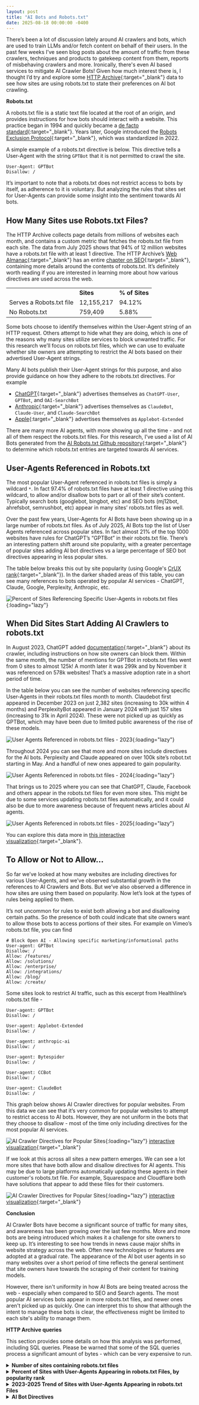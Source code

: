 ```yaml
---
layout: post
title: "AI Bots and Robots.txt"
date: 2025-08-18 00:00:00 -0400
---
```


There’s been a lot of discussion lately around AI crawlers and bots, which are used to train LLMs and/or fetch content on behalf of their users. In the past few weeks I’ve seen blog posts about the amount of traffic from these crawlers, techniques and products to gatekeep content from them, reports of misbehaving crawlers and more. Ironically, there's even AI based services to mitigate AI Crawler Bots! Given how much interest there is, I thought I’d try and explore some [HTTP Archive](https://httparchive.org/){:target="_blank"} data to see how sites are using robots.txt to state their preferences on AI bot crawling.

**Robots.txt**

A robots.txt file is a static text file located at the root of an origin, and provides instructions for how bots should interact with a website. This practice began in 1994 and quickly became a [de facto standard](https://www.robotstxt.org/robotstxt.html){:target="_blank"}. Years later, Google introduced the [Robots Exclusion Protocol](https://datatracker.ietf.org/doc/html/rfc9309){:target="_blank"}, which was standardized in 2022. 

A simple example of a robots.txt directive is below. This directive tells a User-Agent with the string `GPTBot` that it is not permitted to crawl the site.

```
User-Agent: GPTBot
Disallow: /
```

It’s important to note that a robots.txt does not restrict access to bots by itself, as adherence to it is voluntary. But analyzing the rules that sites set for User-Agents can provide some insight into the sentiment towards AI bots. 


## How Many Sites use Robots.txt Files?

The HTTP Archive collects page details from millions of websites each month, and contains a custom metric that fetches the robots.txt file from each site. The data from July 2025 shows that 94% of 12 million websites have a robots.txt file with at least 1 directive. The HTTP Archive’s [Web Almanac](https://almanac.httparchive.org/){:target="_blank"} has an entire [chapter on SEO](https://almanac.httparchive.org/en/2024/seo){:target="_blank"}, containing more details around the contents of robots.txt. It’s definitely worth reading if you are interested in learning more about how various directives are used across the web.

<table>
  <tr>
   <td></td>
   <td><strong>Sites</strong></td>
   <td><strong>% of Sites</strong></td>
  </tr>
  <tr>
   <td>Serves a Robots.txt file</td>
   <td>12,155,217</td>
   <td>94.12%</td>
  </tr>
  <tr>
   <td>No Robots.txt</td>
   <td>759,409</td>
   <td>5.88%</td>
  </tr>
</table>

Some bots choose to identify themselves within the User-Agent string of an HTTP request. Others attempt to hide what they are doing, which is one of the reasons why many sites utilize services to block unwanted traffic. For this research we’ll focus on robots.txt files, which we can use to evaluate whether site owners are attempting to restrict the AI bots based on their advertised User-Agent strings.

Many AI bots publish their User-Agent strings for this purpose, and also provide guidance on how they adhere to the robots.txt directives. For example

* [ChatGPT](https://platform.openai.com/docs/bots){:target="_blank"} advertises themselves as `ChatGPT-User`, `GPTBot`, and `OAI-SearchBot` 
* [Anthropic](https://support.anthropic.com/en/articles/8896518-does-anthropic-crawl-data-from-the-web-and-how-can-site-owners-block-the-crawler){:target="_blank"} advertises themselves as `ClaudeBot`, `Claude-User`, and  `Claude-SearchBot` 
* [Apple](https://support.apple.com/en-us/119829){:target="_blank"} advertises themselves as `Applebot-Extended`

There are many more AI agents, with more showing up all the time - and not all of them respect the robots.txt files. For this research, I’ve used a list of AI Bots generated from the [AI Robots.txt Github repository](https://github.com/ai-robots-txt/ai.robots.txt){:target="_blank"} to determine which robots.txt entries are targeted towards AI services.


## User-Agents Referenced in Robots.txt

The most popular User-Agent referenced in robots.txt files is simply a wildcard ``*``. In fact 97.4% of robots.txt files have at least 1 directive using this wildcard, to allow and/or disallow bots to part or all of their site’s content. Typically search bots (googlebot, bingbot, etc) and SEO bots (mj12bot, ahrefsbot, semrushbot, etc) appear in many sites’ robots.txt files as well.

Over the past few years, User-Agents for AI Bots have been showing up in a large number of robots.txt files. As of July 2025, AI Bots top the list of User Agents referenced across popular sites. In fact almost 21% of the top 1000 websites have rules for ChatGPT’s “GPTBot” in their robots.txt file. There’s an interesting pattern shift around site popularity, with a greater percentage of popular sites adding AI bot directives vs a large percentage of SEO bot directives appearing in less popular sites. 

The table below breaks this out by site popularity (using Google's [CrUX rank](https://developer.chrome.com/docs/crux/methodology/metrics#popularity-metric){:target="_blank"}). In the darker shaded areas of this table, you can see many references to bots operated by popular AI services - ChatGPT, Claude, Google, Perplexity, Anthropic, etc. 

![Percent of Sites Referencing Specific User-Agents in robots.txt files](/assets/img/blog/ai-bots-and-robots-txt/pct-sites-user-agents-in-robotstxt.jpg){:loading="lazy"}

## When Did Sites Start Adding AI Crawlers to robots.txt

In August 2023, ChatGPT added [documentation](https://platform.openai.com/docs/bots){:target="_blank"} about its crawler, including instructions on how site owners can block them. Within the same month, the number of mentions for GPTBot in robots.txt files went from 0 sites to almost 125k! A month later it was 299k and by November it was referenced on 578k websites! That’s a massive adoption rate in a short period of time.

In the table below you can see the number of websites referencing specific User-Agents in their robots.txt files month to month. Claudebot first appeared in December 2023 on just 2,382 sites (increasing to 30k within 4 months) and PerplexityBot appeared in January 2024 with just 157 sites (increasing to 31k in April 2024). These were not picked up as quickly as GPTBot, which may have been due to limited public awareness of the rise of these models.

<!--
 // Embed JS for Tableau is slow.   Adding links to data visualization to open in new window instead. 
<div class='tableauPlaceholder' id='viz1755564615538' style='position: relative'> 
    <object class='tableauViz' style='display:none;'> 
    <param name='host_url' value='http://public.tableau.com/' /> 
    <param name='embed_code_version' value='3' /> 
    <param name='site_root' value='' /> 
    <param name='name' value='UserAgentsAppearinginRobots_txtFiles-HTTPArchiveJanuary2023-July2025/Sheet1' /> 
    <param name='tabs' value='no' /> <param name='toolbar'
    value='yes' /> 
    <param name='static_image'
    value='https://public.tableau.com/static/images/Us/UserAgentsAppearinginRobots_txtFiles-HTTPArchiveJanuary2023-July2025/Sheet1/1.png' /> 
    <param name='animate_transition' value='yes' /> 
    <param name='display_static_image' value='yes' /> 
    <param name='display_spinner' value='yes' /> 
    <param name='display_overlay' value='yes' /> 
    <param name='display_count' value='yes' /> 
    <param name='language' value='en-US' /> 
    </object>
</div> 

<script type='text/javascript' >
    var divElement = document.getElementById('viz1755564615538');
    var vizElement = divElement.getElementsByTagName('object')[0];
    vizElement.style.width = '100%';
    vizElement.style.height = (divElement.offsetWidth * 0.75) + 'px';
    var scriptElement = document.createElement('script');
    scriptElement.src = 'https://public.tableau.com/javascripts/api/viz_v1.js';
    vizElement.parentNode.insertBefore(scriptElement, vizElement); 
</script>
-->

![User Agents Referenced in robots.txt files - 2023](/assets/img/blog/ai-bots-and-robots-txt/user-agents-in-robotstxt-2023.jpg){:loading="lazy"}


Throughout 2024 you can see that more and more sites include directives for the AI bots. Perplexity and Claude appeared on over 100k site’s robot.txt starting in May. And a handful of new ones appeared to gain popularity. 


![User Agents Referenced in robots.txt files - 2024](/assets/img/blog/ai-bots-and-robots-txt/user-agents-in-robotstxt-2024.jpg){:loading="lazy"}


That brings us to 2025 where you can see that ChatGPT, Claude, Facebook and others appear in the robots.txt files for even more sites. This might be due to some services updating robots.txt files automatically, and it could also be due to more awareness because of frequent news articles about AI agents. 


![User Agents Referenced in robots.txt files - 2025](/assets/img/blog/ai-bots-and-robots-txt/user-agents-in-robotstxt-2025.jpg){:loading="lazy"}

You can explore this data more in [this interactive visualization](https://public.tableau.com/views/UserAgentsAppearinginRobots_txtFiles-HTTPArchiveJanuary2023-July2025/Sheet1?:language=en-US&publish=yes&:sid=&:redirect=auth&:display_count=n&:origin=viz_share_link){:target="_blank"}. 


## To Allow or Not to Allow… 

So far we’ve looked at how many websites are including directives for various User-Agents, and we’ve observed substantial growth in the references to AI Crawlers and Bots. But we’ve also observed a difference in how sites are using them based on popularity.  Now let’s look at the types of rules being applied to them.

It’s not uncommon for rules to exist both allowing a bot and disallowing certain paths.   So the presence of both could indicate that site owners want to allow those bots to access portions of their sites.    For example on Vimeo’s robots.txt file, you can find 

```
# Block Open AI - Allowing specific marketing/informational paths
User-agent: GPTBot
Disallow: /
Allow: /features/
Allow: /solutions/
Allow: /enterprise/
Allow: /integrations/
Allow: /blog/
Allow: /create/
```

Some sites look to restrict AI traffic, such as this excerpt from Healthline’s robots.txt file - 

```
User-agent: GPTBot
Disallow: /

User-agent: Applebot-Extended
Disallow: /

User-agent: anthropic-ai
Disallow: /

User-agent: Bytespider
Disallow: /

User-agent: CCBot
Disallow: /

User-agent: ClaudeBot
Disallow: /
```

This graph below shows AI Crawler directives for popular websites. From this data we can see that it’s very common for popular websites to attempt to restrict access to AI bots.  However, they are not uniform in the bots that they choose to disallow - most of the time only including directives for the most popular AI services. 


![AI Crawler Directives for Popular Sites](/assets/img/blog/ai-bots-and-robots-txt/ai-crawler-directives-popularsites.jpg){:loading="lazy"}
[interactive visualization](https://public.tableau.com/app/profile/paul.calvano8666/viz/AICrawlerrobots_txtfileDirectivesforPopularSites/Sheet1?publish=yes){:target="_blank"}


<!--
// Embed JS for Tableau is slow. Adding links to data visualization to open in new window instead. 
<div class='tableauPlaceholder' id='viz1755599749927' style='position: relative'> 
    <object class='tableauViz' style='display:none;'> 
    <param name='host_url' value='http://public.tableau.com/' /> 
    <param name='embed_code_version' value='3' /> 
    <param name='site_root' value='' /> 
    <param name='name' value='AICrawlerrobots_txtfileDirectivesforPopularSites/Sheet1' /> 
    <param name='tabs' value='no' /> <param name='toolbar'
    value='yes' /> 
    <param name='static_image'
    value='https://public.tableau.com/static/images/AI/AICrawlerrobots_txtfileDirectivesforPopularSites/Sheet1/1.png' /> 
    <param name='animate_transition' value='yes' /> 
    <param name='display_static_image' value='yes' /> 
    <param name='display_spinner' value='yes' /> 
    <param name='display_overlay' value='yes' /> 
    <param name='display_count' value='yes' /> 
    <param name='language' value='en-US' /> 
    </object>
</div> 

<script type='text/javascript' >
    var divElement = document.getElementById('viz1755599749927');
    var vizElement = divElement.getElementsByTagName('object')[0];
    vizElement.style.width = '100%';
    vizElement.style.height = (divElement.offsetWidth * 0.75) + 'px';
    var scriptElement = document.createElement('script');
    scriptElement.src = 'https://public.tableau.com/javascripts/api/viz_v1.js';
    vizElement.parentNode.insertBefore(scriptElement, vizElement); 
</script>
-->


If we look at this across all sites a new pattern emerges. We can see a lot more sites that have both allow and disallow directives for AI agents. This may be due to large platforms automatically updating these agents in their customer's robots.txt file. For example, Squarespace and Cloudflare both have solutions that appear to add these files for their customers. 

![AI Crawler Directives for Popular Sites](/assets/img/blog/ai-bots-and-robots-txt/ai-crawler-directives-allsites.jpg){:loading="lazy"}
[interactive visualization](https://public.tableau.com/views/AICrawlerrobots_txtfileDirectivesforAllSites/Sheet12?:language=en-US&:sid=&:redirect=auth&:display_count=n&:origin=viz_share_link){:target="_blank"}


**Conclusion**

AI Crawler Bots have become a significant source of traffic for many sites, and awareness has been growing over the last few months. More and more bots are being introduced which makes it a challenge for site owners to keep up. It’s interesting to see how trends in news cause major shifts in website strategy across the web. Often new technologies or features are adopted at a gradual rate. The appearance of the AI bot user agents in so many websites over a short period of time reflects the general sentiment that site owners have towards the scraping of their content for training models.

However, there isn't uniformity in how AI Bots are being treated across the web - especially when compared to SEO and Search agents. The most popular AI services bots appear in more robots.txt files, and newer ones aren't picked up as quickly. One can interpret this to show that although the intent to manage these bots is clear, the effectiveness might be limited to each site's ability to manage them. 


**HTTP Archive queries**

This section provides some details on how this analysis was performed, including SQL queries. Please be warned that some of the SQL queries process a significant amount of bytes - which can be very expensive to run.

<details>
  <summary><b>Number of sites containing robots.txt files</b></summary>
   This query counts the number of websites that contain a robots.txt file. In order to ensure that we are counting an actual robots.txt file and not error pages, this query counts a robots.txt file if it returns an HTTP 200 status code and has at least one rule containing one of the following directives: allow, disallow, crawl_delay, noindex, sitemap or user_agent. 
  <pre><code>
SELECT
 sites,
 sites_with_robots_txt,
 ROUND(sites_with_robots_txt / sites,4) AS pct_sites_with_robots_txt
FROM (
 SELECT
 COUNT(*) AS sites,
 COUNTIF(CAST(JSON_VALUE(custom_metrics.robots_txt.record_counts.by_type, "$.allow") AS INT64)
   + CAST(JSON_VALUE(custom_metrics.robots_txt.record_counts.by_type, "$.disallow") AS INT64)
   + CAST(JSON_VALUE(custom_metrics.robots_txt.record_counts.by_type, "$.crawl_delay") AS INT64)
   + CAST(JSON_VALUE(custom_metrics.robots_txt.record_counts.by_type, "$.noindex") AS INT64)
   + CAST(JSON_VALUE(custom_metrics.robots_txt.record_counts.by_type, "$.sitemap") AS INT64) 
   + CAST(JSON_VALUE(custom_metrics.robots_txt.record_counts.by_type, "$.user_agent") AS INT64) > 0)
   AS sites_with_robots_txt
 FROM `httparchive.crawl.pages` AS pages
 WHERE date = "2025-07-01"
 AND client = "mobile"
 AND CAST(JSON_VALUE(custom_metrics.robots_txt, "$.status") AS INT64) = 200
 AND is_root_page = true
)
  
  </code></pre>
</details>

<details>
  <summary><b>Percent of Sites with User-Agents Appearing in robots.txt Files, by popularity rank</b></summary>
   The HTTP Archive stores robots.txt information in a custom metrics object.   In this SQL script, we’re UNNESTing each user-agentand then searching for it’s stats within the custom metric.
  <pre><code>
CREATE TEMP FUNCTION GetByAgent(json STRING, agent STRING)
RETURNS STRING
LANGUAGE js AS r"""
 try {
   const obj = JSON.parse(json || '{}');
   const byua = (((obj || {}).record_counts || {}).by_useragent) || {};
   const body = byua[agent] || byua[String(agent).toLowerCase()] || byua[String(agent).toUpperCase()];
   return body ? JSON.stringify(body) : null;
 } catch (e) { return null; }
""";


WITH robots_txt_ua AS (
 SELECT
   rank,
   page,
   agent,
   GetByAgent(TO_JSON_STRING(custom_metrics.robots_txt), agent) AS agent_obj
 FROM `httparchive.crawl.pages`,
 UNNEST(
   REGEXP_EXTRACT_ALL(
     TO_JSON_STRING(JSON_QUERY(custom_metrics.robots_txt, '$.record_counts.by_useragent')),
     r'"([^"]+)":\{'
   )
 ) AS agent
 WHERE date = "2025-07-01"
   AND client = "mobile"
   AND is_root_page = TRUE
),
robots_txt_rule_counts_by_ua AS (
 SELECT
   rank,
   page,
   LOWER(agent) AS agent,
   agent_obj,
   SAFE_CAST(JSON_VALUE(agent_obj, '$.allow') AS INT64)        AS allow_cnt,
   SAFE_CAST(JSON_VALUE(agent_obj, '$.crawl_delay') AS INT64)  AS crawl_delay_cnt,
   SAFE_CAST(JSON_VALUE(agent_obj, '$.disallow') AS INT64)     AS disallow_cnt,
   SAFE_CAST(JSON_VALUE(agent_obj, '$.noindex') AS INT64)      AS noindex_cnt,
   SAFE_CAST(JSON_VALUE(agent_obj, '$.other') AS INT64)        AS other_cnt
 FROM robots_txt_ua
),
pages_in_rank_group AS (
 SELECT
   rank,
   COUNT(DISTINCT page) AS total_sites
 FROM `httparchive.crawl.pages`
 WHERE
   date = "2025-07-01"
   AND client = "mobile"
   AND is_root_page = TRUE
GROUP BY 1
ORDER BY 1
)

SELECT
 robots_txt_rule_counts_by_ua.rank,
 agent,
 total_sites,
 COUNT(DISTINCT page) AS sites
FROM robots_txt_rule_counts_by_ua
LEFT JOIN pages_in_rank_group
ON robots_txt_rule_counts_by_ua.rank = pages_in_rank_group.rank
GROUP BY 1,2,3
ORDER BY 1,4 DESC  
  </code></pre>
</details>


<details>
  <summary><b>2023-2025 Trend of Sites with User-Agents Appearing in robots.txt Files</b></summary>
   This query builds on top of the previous one, but runs against multiple dates.
   <p />
   <b>Warning</b>: As of July 2025, this SQL query processes approximately 330GB of data. Running multiple queries like this can be costly.
  <pre><code>
CREATE TEMP FUNCTION GetByAgent(json STRING, agent STRING)
RETURNS STRING
LANGUAGE js AS r"""
 try {
   const obj = JSON.parse(json || '{}');
   const byua = (((obj || {}).record_counts || {}).by_useragent) || {};
   const body = byua[agent] || byua[String(agent).toLowerCase()] || byua[String(agent).toUpperCase()];
   return body ? JSON.stringify(body) : null;
 } catch (e) { return null; }
""";


WITH robots_txt_ua AS (
 SELECT
   date,
   page,
   rank,
   agent,
   GetByAgent(TO_JSON_STRING(custom_metrics.robots_txt), agent) AS agent_obj
 FROM `httparchive.crawl.pages`,
 UNNEST(
   REGEXP_EXTRACT_ALL(
     TO_JSON_STRING(JSON_QUERY(custom_metrics.robots_txt, '$.record_counts.by_useragent')),
     r'"([^"]+)":\{'
   )
 ) AS agent
 WHERE
   date >= "2023-01-01"
   AND client = "mobile"
   AND is_root_page = TRUE
)

SELECT
 date,
 agent,
 COUNT(DISTINCT page) AS sites
FROM robots_txt_rule_counts_by_ua
GROUP BY 1,2
HAVING COUNT(DISTINCT page) > 100
ORDER BY 1,3 DESC  
  </code></pre>
</details>

<details>
  <summary><b>AI Bot Directives</b></summary>
   This is a test
  <pre><code>
CREATE TEMP FUNCTION GetByAgent(json STRING, agent STRING)
RETURNS STRING
LANGUAGE js AS r"""
 try {
   const obj = JSON.parse(json || '{}');
   const byua = (((obj || {}).record_counts || {}).by_useragent) || {};
   const body = byua[agent] || byua[String(agent).toLowerCase()] || byua[String(agent).toUpperCase()];
   return body ? JSON.stringify(body) : null;
 } catch (e) { return null; }
""";


WITH bots AS (
 SELECT 'AddSearchBot' AS name,'Unclear at this time.' AS operator,'Unclear at this time.' AS respect_robotstxt,'AI Search Crawlers' AS `function`
 UNION ALL SELECT 'AI2Bot','Ai2','Yes','Content is used to train open language models.'
 UNION ALL SELECT 'Ai2Bot-Dolma','Ai2','Yes','Content is used to train open language models.'
 UNION ALL SELECT 'aiHitBot','aiHit','Yes','A massive, artificial intelligence/machine learning, automated system.'
 UNION ALL SELECT 'Amazonbot','Amazon','Yes','Service improvement and enabling answers for Alexa users.'
 UNION ALL SELECT 'Andibot','Andi','Unclear at this time','Search engine using generative AI, AI Search Assistant'
 UNION ALL SELECT 'anthropic-ai','Anthropic','Unclear at this time.','Scrapes data to train Anthropics AI products.'
 UNION ALL SELECT 'Applebot','Apple','Unclear at this time.','AI Search Crawlers'
 UNION ALL SELECT 'Applebot-Extended','Apple','Yes','Powers features in Siri, Spotlight, Safari, Apple Intelligence, and others.'
 UNION ALL SELECT 'Awario','Awario','Unclear at this time.','AI Data Scrapers'
 UNION ALL SELECT 'bedrockbot','Amazon','Yes','Data scraping for custom AI applications.'
 UNION ALL SELECT 'bigsur.ai','Big Sur AI','Unclear at this time.','AI Assistants'
 UNION ALL SELECT 'Brightbot 1.0','Browsing.ai','Unclear at this time.','LLM/AI training.'
 UNION ALL SELECT 'Bytespider','ByteDance','No','LLM training.'
 UNION ALL SELECT 'CCBot','Common Crawl Foundation','Yes','Provides open crawl dataset, used for many purposes, including Machine Learning/AI.'
 UNION ALL SELECT 'ChatGPT Agent','OpenAI','Yes','AI Agents'
 UNION ALL SELECT 'ChatGPT-User','OpenAI','Yes','Takes action based on user prompts.'
 UNION ALL SELECT 'Claude-SearchBot','Anthropic','Yes','Claude-SearchBot navigates the web to improve search result quality.'
 UNION ALL SELECT 'Claude-User','Anthropic','Yes','Claude-User supports Claude AI users by fetching pages for questions.'
 UNION ALL SELECT 'Claude-Web','Anthropic','Unclear at this time.','Undocumented AI Agents'
 UNION ALL SELECT 'ClaudeBot','Anthropic','Yes','Scrapes data to train Anthropics AI products.'
 UNION ALL SELECT 'CloudVertexBot','Unclear at this time.','Unclear at this time.','AI Data Scrapers'
 UNION ALL SELECT 'cohere-ai','Cohere','Unclear at this time.','Retrieves data to provide responses to user-initiated prompts.'
 UNION ALL SELECT 'cohere-training-data-crawler','Cohere','Unclear at this time.','AI Data Scrapers'
 UNION ALL SELECT 'Cotoyogi','ROIS','Yes','AI LLM Scraper.'
 UNION ALL SELECT 'Crawlspace','Crawlspace','Yes','Scrapes data'
 UNION ALL SELECT 'Datenbank Crawler','Datenbank','Unclear at this time.','AI Data Scrapers'
 UNION ALL SELECT 'Devin','Devin AI','Unclear at this time.','AI Assistants'
 UNION ALL SELECT 'Diffbot','Diffbot','At the discretion of Diffbot users.','Aggregates structured web data for monitoring and AI model training.'
 UNION ALL SELECT 'DuckAssistBot','Unclear at this time.','Unclear at this time.','AI Assistants'
 UNION ALL SELECT 'Echobot Bot','Echobox','Unclear at this time.','AI Data Scrapers'
 UNION ALL SELECT 'EchoboxBot','Echobox','Unclear at this time.','Data collection to support AI-powered products.'
 UNION ALL SELECT 'FacebookBot','Meta/Facebook','Yes','Training language models'
 UNION ALL SELECT 'facebookexternalhit','Meta/Facebook','No','Ostensibly only for sharing, but likely used as an AI crawler as well'
 UNION ALL SELECT 'Factset_spyderbot','Factset','Unclear at this time.','AI model training.'
 UNION ALL SELECT 'FirecrawlAgent','Firecrawl','Yes','AI scraper and LLM training'
 UNION ALL SELECT 'FriendlyCrawler','Unknown','Yes','We are using the data from the crawler to build datasets for machine learning experiments.'
 UNION ALL SELECT 'Gemini-Deep-Research','Google','Unclear at this time.','AI Assistants'
 UNION ALL SELECT 'Google-CloudVertexBot','Google','Yes','Build and manage AI models for businesses employing Vertex AI'
 UNION ALL SELECT 'Google-Extended','Google','Yes','LLM training.'
 UNION ALL SELECT 'GoogleAgent-Mariner','Google','Unclear at this time.','AI Agents'
 UNION ALL SELECT 'GoogleOther','Google','Yes','Scrapes data.'
 UNION ALL SELECT 'GoogleOther-Image','Google','Yes','Scrapes data.'
 UNION ALL SELECT 'GoogleOther-Video','Google','Yes','Scrapes data.'
 UNION ALL SELECT 'GPTBot','OpenAI','Yes','Scrapes data to train OpenAIs products.'
 UNION ALL SELECT 'iaskspider/2.0','iAsk','No','Crawls sites to provide answers to user queries.'
 UNION ALL SELECT 'ICC-Crawler','NICT','Yes','Scrapes data to train and support AI technologies.'
 UNION ALL SELECT 'ImagesiftBot','ImageSift','Yes','Scrapes the internet for publicly available images.'
 UNION ALL SELECT 'img2dataset','img2dataset','Unclear at this time.','Scrapes images for use in LLMs.'
 UNION ALL SELECT 'ISSCyberRiskCrawler','ISS-Corporate','No','Scrapes data to train machine learning models.'
 UNION ALL SELECT 'Kangaroo Bot','Unclear at this time.','Unclear at this time.','AI Data Scrapers'
 UNION ALL SELECT 'LinerBot','Unclear at this time.','Unclear at this time.','AI Assistants'
 UNION ALL SELECT 'meta-externalagent','Meta/Facebook','Yes','Used to train models and improve products.'
 UNION ALL SELECT 'meta-externalfetcher','Meta/Facebook','Unclear at this time.','AI Assistants'
 UNION ALL SELECT 'MistralAI-User','Mistral','Unclear at this time.','AI Assistants'
 UNION ALL SELECT 'MistralAI-User/1.0','Mistral AI','Yes','Takes action based on user prompts.'
 UNION ALL SELECT 'MyCentralAIScraperBot','Unclear at this time.','Unclear at this time.','AI data scraper'
 UNION ALL SELECT 'netEstate Imprint Crawler','netEstate','Unclear at this time.','AI Data Scrapers'
 UNION ALL SELECT 'NovaAct','Unclear at this time.','Unclear at this time.','AI Agents'
 UNION ALL SELECT 'OAI-SearchBot','OpenAI','Yes','Search result generation.'
 UNION ALL SELECT 'omgili','Webz.io','Yes','Data is sold.'
 UNION ALL SELECT 'omgilibot','Webz.io','Yes','Data is sold.'
 UNION ALL SELECT 'OpenAI','OpenAI','Yes','Unclear at this time.'
 UNION ALL SELECT 'Operator','Unclear at this time.','Unclear at this time.','AI Agents'
 UNION ALL SELECT 'PanguBot','Huawei','Unclear at this time.','AI Data Scrapers'
 UNION ALL SELECT 'Panscient','Panscient','Yes','Data collection and analysis using machine learning and AI.'
 UNION ALL SELECT 'panscient.com','Panscient','Yes','Data collection and analysis using machine learning and AI.'
 UNION ALL SELECT 'Perplexity-User','Perplexity','No','Used to answer queries at the request of users.'
 UNION ALL SELECT 'PerplexityBot','Perplexity','Yes','Search result generation.'
 UNION ALL SELECT 'PetalBot','Huawei','Yes','Used to provide recommendations in Hauwei assistant and AI search services.'
 UNION ALL SELECT 'PhindBot','phind','Unclear at this time.','AI-enhanced search engine.'
 UNION ALL SELECT 'Poseidon Research Crawler','Poseidon Research','Unclear at this time.','AI research crawler'
 UNION ALL SELECT 'QualifiedBot','Qualified','Unclear at this time.','Company offers AI agents and other related products.'
 UNION ALL SELECT 'QuillBot','QuillBot','Unclear at this time.','Company offers AI detection, writing tools and other services.'
 UNION ALL SELECT 'quillbot.com','QuillBot','Unclear at this time.','Company offers AI detection, writing tools and other services.'
 UNION ALL SELECT 'SBIntuitionsBot','SB Intuitions','Yes','Uses data gathered in AI development and information analysis.'
 UNION ALL SELECT 'Scrapy','Zyte','Unclear at this time.','Scrapes data for a variety of uses including training AI.'
 UNION ALL SELECT 'SemrushBot-OCOB','Semrush','Yes','Crawls your site for ContentShake AI tool.'
 UNION ALL SELECT 'SemrushBot-SWA','Semrush','Yes','Checks URLs on your site for SEO Writing Assistant.'
 UNION ALL SELECT 'Sidetrade indexer bot','Sidetrade','Unclear at this time.','Extracts data for a variety of uses including training AI.'
 UNION ALL SELECT 'Thinkbot','Thinkbot','No','Insights on AI integration and automation.'
 UNION ALL SELECT 'TikTokSpider','ByteDance','Unclear at this time.','LLM training.'
 UNION ALL SELECT 'Timpibot','Timpi','Unclear at this time.','Scrapes data for use in training LLMs.'
 UNION ALL SELECT 'VelenPublicWebCrawler','Velen Crawler','Yes','Scrapes data for business data sets and machine learning models.'
 UNION ALL SELECT 'WARDBot','WEBSPARK','Unclear at this time.','AI Data Scrapers'
 UNION ALL SELECT 'Webzio-Extended','Unclear at this time.','Unclear at this time.','AI Data Scrapers'
 UNION ALL SELECT 'wpbot','QuantumCloud','Unclear at this time.','Live chat support and lead generation.'
 UNION ALL SELECT 'YaK','Meltwater','Unclear at this time.','AI-enabled consumer intelligence'
 UNION ALL SELECT 'YandexAdditional','Yandex','Yes','Scrapes/analyzes data for the YandexGPT LLM.'
 UNION ALL SELECT 'YandexAdditionalBot','Yandex','Yes','Scrapes/analyzes data for the YandexGPT LLM.'
 UNION ALL SELECT 'YouBot','You','Yes','Scrapes data for search engine and LLMs.'
),
robots_txt_ua AS (
 SELECT
   page,
   agent,
   GetByAgent(TO_JSON_STRING(custom_metrics.robots_txt), agent) AS agent_obj
 FROM `httparchive.crawl.pages`,
 UNNEST(
   REGEXP_EXTRACT_ALL(
     TO_JSON_STRING(JSON_QUERY(custom_metrics.robots_txt, '$.record_counts.by_useragent')),
     r'"([^"]+)":\{'
   )
 ) AS agent
 WHERE date = "2025-07-01"
   AND client = "mobile"
   AND is_root_page = TRUE
),
robots_txt_rule_counts_by_ua AS (
 SELECT
   page,
   LOWER(agent) AS agent,
   agent_obj,
   SAFE_CAST(JSON_VALUE(agent_obj, '$.allow') AS INT64)        AS allow_cnt,
   SAFE_CAST(JSON_VALUE(agent_obj, '$.crawl_delay') AS INT64)  AS crawl_delay_cnt,
   SAFE_CAST(JSON_VALUE(agent_obj, '$.disallow') AS INT64)     AS disallow_cnt,
   SAFE_CAST(JSON_VALUE(agent_obj, '$.noindex') AS INT64)      AS noindex_cnt,
   SAFE_CAST(JSON_VALUE(agent_obj, '$.other') AS INT64)        AS other_cnt
 FROM robots_txt_ua
)




SELECT
 agent,
 operator,
 respect_robotstxt,
 SUM(freq) AS sites,
 SUM(IF(directives="both allow and disallow", freq, NULL)) AS both,
 SUM(IF(directives="allow", freq, NULL)) AS allow,
 SUM(IF(directives="disallow", freq, NULL)) AS disallow,
 SUM(IF(directives="crawl_delay", freq, NULL)) AS crawl_delay,
 SUM(IF(directives="noindex", freq, NULL)) AS noindex
FROM (
 SELECT
   agent,
   operator,
   respect_robotstxt,
   CASE
     WHEN allow_cnt > 0 AND disallow_cnt > 0 THEN "both allow and disallow"
     WHEN allow_cnt > 0 THEN "allow"
     WHEN disallow_cnt > 0 THEN "disallow"
     WHEN crawl_delay_cnt > 0 THEN "crawl_delay"
     WHEN noindex_cnt > 0 THEN "noindex"
     ELSE "other"
   END as directives,
   COUNT(DISTINCT page) AS freq,
 FROM robots_txt_rule_counts_by_ua r
 JOIN bots b
 ON LOWER(r.agent) = LOWER(b.name)
 GROUP BY 1,2,3,4
 ORDER BY 5 DESC
)
GROUP BY 1,2,3
ORDER BY 4 DESC  
  </code></pre>
</details>

